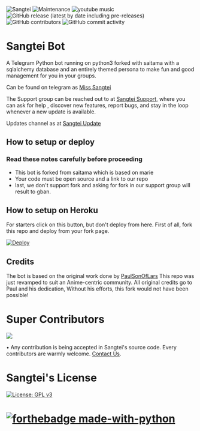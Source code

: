 ![Sangtei](https://1.bp.blogspot.com/-rsWtl7fFhTs/YJRDqJ3NTRI/AAAAAAAAJBY/1REF6FQLBS8pa4WPaa0RJFr7c7SSHTCDwCLcBGAsYHQ/s0/main-qimg-396b1449a73cd7198c4edc337b5cae80.webp)
![Maintenance](https://img.shields.io/maintenance/yes/2021?style=for-the-badge) ![youtube music](https://img.shields.io/badge/YouTube_Music-FF0000?style=for-the-badge&logo=youtube-music&logoColor=white)
![GitHub release (latest by date including pre-releases)](https://img.shields.io/github/v/release/lalrochhara/Sangtei?include_prereleases&style=for-the-badge)
![GitHub contributors](https://img.shields.io/github/contributors/lalrochhara/sangtei?style=for-the-badge)
![GitHub commit activity](https://img.shields.io/github/commit-activity/w/lalrochhara/sangtei?style=for-the-badge)

# Sangtei Bot

A Telegram Python bot running on python3 forked with saitama with a sqlalchemy database and an entirely themed persona to make fun and good management for you in your groups.

Can be found on telegram as <a href="t.me/sangtei_bot"> Miss Sangtei</a>

The Support group can be reached out to at [Sangtei Support](https://t.me/Sangteisupport), where you can ask for help , discover new features, report bugs, and stay in the loop whenever a new update is available. 


Updates channel as at [Sangtei Update](https://t.me/Sangteiupdate)

## How to setup or deploy

### Read these notes carefully before proceeding 
 - This bot is forked from saitama which is based on marie
 - Your code must be open source and a link to our repo
 - last, we don't support fork and asking for fork in our support group will result to gban.

## How to setup on Heroku 
For starters click on this button, but don't deploy from here.
First of all, fork this repo and deploy from your fork page.

[![Deploy](https://www.herokucdn.com/deploy/button.svg)](https://heroku.com/deploy?template=https://github.com/lalrochhara/sangtei) 

## Credits
The bot is based on the original work done by [PaulSonOfLars](https://github.com/PaulSonOfLars)
This repo was just revamped to suit an Anime-centric community. All original credits go to Paul and his dedication, Without his efforts, this fork would not have been possible!

# Super Contributors
<a href="https://github.com/lalrochhara/sangtei/graphs/contributors">
  <img src="https://contrib.rocks/image?repo=lalrochhara/sangtei" />
</a>

• Any contribution is being accepted in Sangtei's source code.
  Every contributors are warmly welcome.
[Contact Us](https://t.me/Sangteisupport).

# Sangtei's License
[![License: GPL v3](https://img.shields.io/badge/License-GPL%20v3-blue.svg)](http://www.gnu.org/licenses/gpl-3.0)

# [![forthebadge made-with-python](http://ForTheBadge.com/images/badges/made-with-python.svg)](https://www.python.org/)
